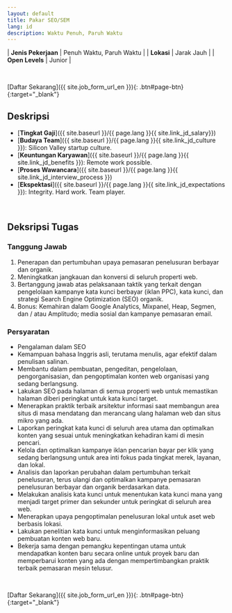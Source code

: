 ```yaml
---
layout: default
title: Pakar SEO/SEM
lang: id
description: Waktu Penuh, Paruh Waktu
---
```




| **Jenis Pekerjaan** | Penuh Waktu, Paruh Waktu |
| **Lokasi** | Jarak Jauh |
| **Open Levels** | Junior |

<br>

[Daftar Sekarang]({{ site.job_form_url_en }}){: .btn#page-btn}{:target="_blank"}

## Deskripsi
- [**Tingkat Gaji**]({{ site.baseurl }}/{{ page.lang }}{{ site.link_jd_salary}})
- [**Budaya Team**]({{ site.baseurl }}/{{ page.lang }}{{ site.link_jd_culture }}): Silicon Valley startup culture.
- [**Keuntungan Karyawan**]({{ site.baseurl }}/{{ page.lang }}{{ site.link_jd_benefits }}): Remote work possible.
- [**Proses Wawancara**]({{ site.baseurl }}/{{ page.lang }}{{ site.link_jd_interview_process }})
- [**Ekspektasi**]({{ site.baseurl }}/{{ page.lang }}{{ site.link_jd_expectations }}): Integrity. Hard work. Team player.

<br>

## Deksripsi Tugas

### Tanggung Jawab

1. Penerapan dan pertumbuhan upaya pemasaran penelusuran berbayar dan organik.
1. Meningkatkan jangkauan dan konversi di seluruh properti web.
1. Bertanggung jawab atas pelaksanaan taktik yang terkait dengan pengelolaan kampanye kata kunci berbayar (iklan PPC), kata kunci, dan strategi Search Engine Optimization (SEO) organik.
1. Bonus: Kemahiran dalam Google Analytics, Mixpanel, Heap, Segmen, dan / atau Amplitudo; media sosial dan kampanye pemasaran email.

### Persyaratan
- Pengalaman dalam SEO
- Kemampuan bahasa Inggris asli, terutama menulis, agar efektif dalam penulisan salinan.
- Membantu dalam pembuatan, pengeditan, pengelolaan, pengorganisasian, dan pengoptimalan konten web organisasi yang sedang berlangsung.
- Lakukan SEO pada halaman di semua properti web untuk memastikan halaman diberi peringkat untuk kata kunci target.
- Menerapkan praktik terbaik arsitektur informasi saat membangun area situs di masa mendatang dan merancang ulang halaman web dan situs mikro yang ada.
- Laporkan peringkat kata kunci di seluruh area utama dan optimalkan konten yang sesuai untuk meningkatkan kehadiran kami di mesin pencari.
- Kelola dan optimalkan kampanye iklan pencarian bayar per klik yang sedang berlangsung untuk area inti fokus pada tingkat merek, layanan, dan lokal.
- Analisis dan laporkan perubahan dalam pertumbuhan terkait penelusuran, terus ulangi dan optimalkan kampanye pemasaran penelusuran berbayar dan organik berdasarkan data.
- Melakukan analisis kata kunci untuk menentukan kata kunci mana yang menjadi target primer dan sekunder untuk peringkat di seluruh area web.
- Menerapkan upaya pengoptimalan penelusuran lokal untuk aset web berbasis lokasi.
- Lakukan penelitian kata kunci untuk menginformasikan peluang pembuatan konten web baru.
- Bekerja sama dengan pemangku kepentingan utama untuk mendapatkan konten baru secara online untuk proyek baru dan memperbarui konten yang ada dengan mempertimbangkan praktik terbaik pemasaran mesin telusur.

<br>

[Daftar Sekarang]({{ site.job_form_url_en }}){: .btn#page-btn}{:target="_blank"}